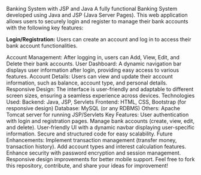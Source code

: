 Banking System with JSP and Java
A fully functional Banking System developed using Java and JSP (Java Server Pages). This web application allows users to securely login and register to manage their bank accounts with the following key features:

**Login/Registration:** 
Users can create an account and log in to access their bank account functionalities.

Account Management: After logging in, users can Add, View, Edit, and Delete their bank accounts.
User Dashboard: A dynamic navigation bar displays user information after login, providing easy access to various features.
Account Details: Users can view and update their account information, such as balance, account type, and personal details.
Responsive Design: The interface is user-friendly and adaptable to different screen sizes, ensuring a seamless experience across devices.
Technologies Used:
Backend: Java, JSP, Servlets
Frontend: HTML, CSS, Bootstrap (for responsive design)
Database: MySQL (or any RDBMS)
Others: Apache Tomcat server for running JSP/Servlets
Key Features:
User authentication with login and registration pages.
Manage bank accounts (create, view, edit, and delete).
User-friendly UI with a dynamic navbar displaying user-specific information.
Secure and structured code for easy scalability.
Future Enhancements:
Implement transaction management (transfer money, transaction history).
Add account types and interest calculation features.
Enhance security with password encryption and session management.
Responsive design improvements for better mobile support.
Feel free to fork this repository, contribute, and share your ideas for improvement!
